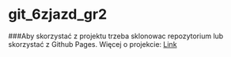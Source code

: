# git_6zjazd_gr2

###Aby skorzystać z projektu trzeba sklonowac  repozytorium lub skorzystać z Github Pages.
Więcej o projekcie:
[Link](https://www.wsb.pl)
